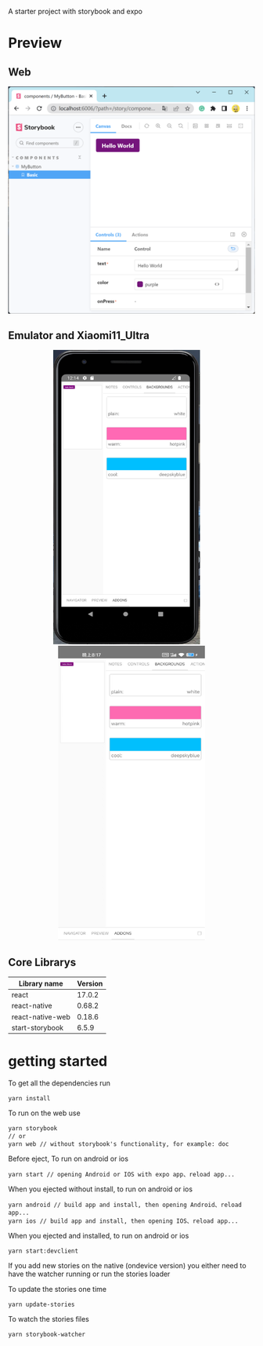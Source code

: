 A starter project with storybook and expo

# Preview

## Web

<p align="center">
  <img alt="Web" width="600" src="https://github.com/blackstone86/storybook-rn/blob/main/preview/web.png?raw=true">
</p>

## Emulator and Xiaomi11_Ultra

<p align="center">
  <img alt="Emulator" width="300" height="600" src="https://github.com//blackstone86/storybook-rn/blob/main/preview/emulator.png?raw=true">&nbsp;&nbsp;&nbsp;&nbsp;&nbsp;
  <img alt="Xiaomi11_Ultra" width="300" height="600" src="https://github.com//blackstone86/storybook-rn/blob/main/preview/xiaomi11_Ultra.jpg?raw=true">
</p>

## Core Librarys

| Library name     | Version |
| ---------------- | ------- |
| react            | 17.0.2  |
| react-native     | 0.68.2  |
| react-native-web | 0.18.6  |
| start-storybook  | 6.5.9   |

# getting started

To get all the dependencies run

```
yarn install
```

To run on the web use

```
yarn storybook
// or
yarn web // without storybook's functionality, for example: doc
```

Before eject, To run on android or ios

```
yarn start // opening Android or IOS with expo app、reload app...
```

When you ejected without install, to run on android or ios

```
yarn android // build app and install, then opening Android、reload app...
yarn ios // build app and install, then opening IOS、reload app...
```

When you ejected and installed, to run on android or ios

```
yarn start:devclient
```

If you add new stories on the native (ondevice version) you either need to have the watcher running or run the stories loader

To update the stories one time

```
yarn update-stories
```

To watch the stories files

```
yarn storybook-watcher
```
